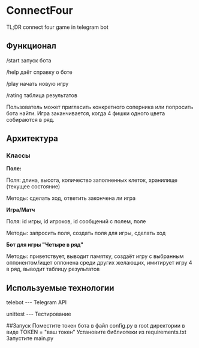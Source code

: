 # ConnectFour
TL;DR connect four game in telegram bot

## Функционал
/start запуск бота

/help даёт справку о боте

/play начать новую игру

/rating таблица результатов

Пользователь может пригласить конкретного соперника или попросить бота найти. Игра заканчивается, когда 4 фишки одного цвета собираются в ряд.

## Архитектура
### Классы
**Поле:**

Поля: длина, высота, количество заполненных клеток, хранилище (текущее состояние)

Методы: сделать ход, ответить закончена ли игра

**Игра/Матч**

Поля: id игры, id игроков, id сообщений с полем, поле

Методы: запросить поля, создать поля для игры, сделать ход

**Бот для игры "Четыре в ряд"**

Методы: приветствует, выводит памятку, создаёт игру с выбранным оппонентом/ищет оппонена среди других желающих, имитирует игру 4 в ряд, выводит таблицу результатов

## Используемые технологии
telebot --- Telegram API

unittest --- Тестирование

##Запуск
Поместите токен бота в файл config.py в root директории в виде
TOKEN = "ваш токен"
Установите библиотеки из requirements.txt
Запустите main.py
